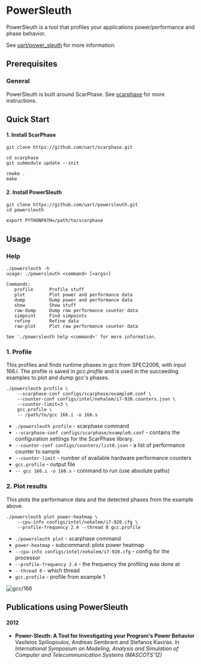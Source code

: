 # PowerSleuth

PowerSleuth is a tool that profiles your applications power/performance and phase behavior. 

See [uart/power_sleuth][] for more information.

## Prerequisites

### General

PowerSleuth is built around ScarPhase. See [scarphase][] for more instructions.

## Quick Start

#### 1. Install ScarPhase
    git clone https://github.com/uart/scarphase.git
    
    cd scarphase
    git submodule update --init

    cmake .
    make

#### 2. Install PowerSleuth
    git clone https://github.com/uart/powersleuth.git
    cd powersleuth
    
    export PYTHONPATH=/path/to/scarphase
    

## Usage

### Help

    ./powersleuth -h
    usage: ./powersleuth <command> [<args>]

    Commands:
       profile      Profile stuff
       plot         Plot power and performance data
       dump         Dump power and performance data
       show         Show stuff
       raw-dump     Dump raw performance counter data
       simpoint     Find simpoints
       refine       Refine data
       raw-plot     Plot raw performance counter data

    See './powersleuth help <command>' for more information.

### 1. Profile  

This profiles and finds runtime phases in gcc from SPEC2006, with input 166.i. The profile is saved in *gcc.profile* and is used in the succeeding examples to plot and dump gcc's phases.

    ./powersleuth profile \
        --scarphase-conf configs/scarphase/example0.conf \
        --counter-conf configs/intel/nehalem/i7-920.counters.json \
        --counter-limit=3 \
        gcc.profile \
        -- /path/to/gcc 166.i -o 166.s
     
* `./powersleuth profile` - scarphase command
* `--scarphase-conf configs/scarphase/example0.conf` - contains the configuration settings for the ScarPhase library.
* `--counter-conf configs/counters/list0.json` - a list of performance counter to sample
* `--counter-limit` - number of available hardware performance counters
* `gcc.profile` - output file
* `-- gcc 166.i -o 166.s` - command to run (use absolute paths)
        
### 2. Plot results

This plots the performance data and the detected phases from the example above.

    ./powersleuth plot power-heatmap \
        --cpu-info configs/intel/nehalem/i7-920.cfg \
        --profile-frequency 2.4 --thread 0 gcc.profile
    
* `./powersleuth plot` - scarphase command
* `power-heatmap` - subcommand: plots power heatmap
* `--cpu-info configs/intel/nehalem/i7-920.cfg` - config for the processor
* `--profile-frequency 2.4` - the frequency the profiling was done at
* `--thread 0` - which thread
* `gcc.profile` - profile from example 1

![gcc/166](http://www.it.uu.se/research/group/uart/measurement/online_phase_detection/gcc-screenshot-power.png "gcc/166 screenshot")
 
## Publications using PowerSleuth

#### 2012
*    **Power-Sleuth: A Tool for Investigating your Program's Power Behavior** Vasileios Spiliopoulos, Andreas Sembrant and Stefanos Kaxiras. *In International Symposium on Modeling, Analysis and Simulation of Computer and Telecommunication Systems (MASCOTS'12)*


[scarphase]: https://github.com/uart/scarphase
[libscarphase]: https://github.com/uart/libscarphase
[boost]: http://www.boost.org/
[protobuf]: https://code.google.com/p/protobuf/

[numpy]: http://www.numpy.org/
[scipy]: http://www.scipy.org/
[scikit-learn]: http://scikit-learn.org/stable/
[matplotlib]: http://matplotlib.org/

[prettytable]: https://code.google.com/p/prettytable/
[progressbar]: https://code.google.com/p/python-progressbar/

[uart]: http://www.it.uu.se/research/group/uart/
[uart/power_sleuth]: http://www.it.uu.se/research/group/uart/modeling/power_modeling/power_sleuth
[uart/online-phase-detection]: http://www.it.uu.se/research/group/uart/measurement#online_phase_detection
